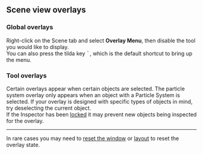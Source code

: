 ## Scene view overlays
### Global overlays
Right-click on the Scene tab and select **Overlay Menu**, then disable the tool you would like to display.  
You can also press the tilda key <kbd>`</kbd>, which is the default shortcut to bring up the menu.

### Tool overlays
Certain overlays appear when certain objects are selected. The particle system overlay only appears when an object with a Particle System is selected. If your overlay is designed with specific types of objects in mind, try deselecting the current object.  
If the Inspector has been [locked](https://docs.unity3d.com/Manual/InspectorOptions.html) it may prevent new objects being inspected for the overlay.

---
In rare cases you may need to [reset the window](../Windows/Resetting%20Windows.md) or [layout](../Windows/Resetting%20Layout.md) to reset the overlay state.
